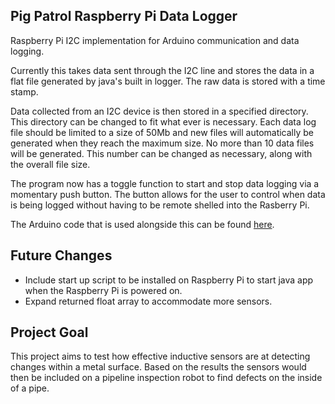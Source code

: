 ## Pig Patrol Raspberry Pi Data Logger

Raspberry Pi I2C implementation for Arduino communication and data logging.

Currently this takes data sent through the I2C line and stores the data in a flat file generated by java's built in
logger.  The raw data is stored with a time stamp.

Data collected from an I2C device is then stored in a specified directory.  This directory can be changed to fit
what ever is necessary.  Each data log file should be limited to a size of 50Mb and new files will automatically be
generated when they reach the maximum size.  No more than 10 data files will be generated.  This number can be changed
as necessary, along with the overall file size.

The program now has a toggle function to start and stop data logging via a momentary push button.  The button allows
for the user to control when data is being logged without having to be remote shelled into the Rasberry Pi.

The Arduino code that is used alongside this can be found [here](https://github.com/gdeshazer/Arduino-Capacitive-Sensor).

## Future Changes

* Include start up script to be installed on Raspberry Pi to start java app when the Raspberry Pi is powered on.
* Expand returned float array to accommodate more sensors.


## Project Goal

This project aims to test how effective inductive sensors are at detecting changes within a metal surface.
Based on the results the sensors would then be included on a pipeline inspection robot to find defects on the inside of a
pipe.